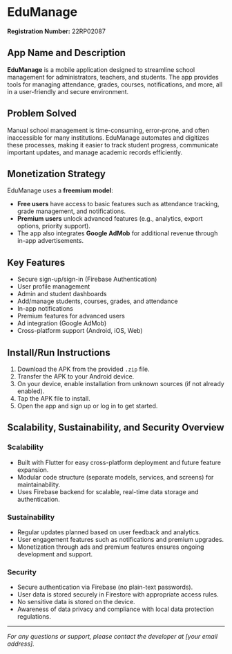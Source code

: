 # EduManage

**Registration Number:** 22RP02087

## App Name and Description
**EduManage** is a mobile application designed to streamline school management for administrators, teachers, and students. The app provides tools for managing attendance, grades, courses, notifications, and more, all in a user-friendly and secure environment.

## Problem Solved
Manual school management is time-consuming, error-prone, and often inaccessible for many institutions. EduManage automates and digitizes these processes, making it easier to track student progress, communicate important updates, and manage academic records efficiently.

## Monetization Strategy
EduManage uses a **freemium model**:
- **Free users** have access to basic features such as attendance tracking, grade management, and notifications.
- **Premium users** unlock advanced features (e.g., analytics, export options, priority support).
- The app also integrates **Google AdMob** for additional revenue through in-app advertisements.

## Key Features
- Secure sign-up/sign-in (Firebase Authentication)
- User profile management
- Admin and student dashboards
- Add/manage students, courses, grades, and attendance
- In-app notifications
- Premium features for advanced users
- Ad integration (Google AdMob)
- Cross-platform support (Android, iOS, Web)

## Install/Run Instructions
1. Download the APK from the provided `.zip` file.
2. Transfer the APK to your Android device.
3. On your device, enable installation from unknown sources (if not already enabled).
4. Tap the APK file to install.
5. Open the app and sign up or log in to get started.

## Scalability, Sustainability, and Security Overview

### Scalability
- Built with Flutter for easy cross-platform deployment and future feature expansion.
- Modular code structure (separate models, services, and screens) for maintainability.
- Uses Firebase backend for scalable, real-time data storage and authentication.

### Sustainability
- Regular updates planned based on user feedback and analytics.
- User engagement features such as notifications and premium upgrades.
- Monetization through ads and premium features ensures ongoing development and support.

### Security
- Secure authentication via Firebase (no plain-text passwords).
- User data is stored securely in Firestore with appropriate access rules.
- No sensitive data is stored on the device.
- Awareness of data privacy and compliance with local data protection regulations.

---

*For any questions or support, please contact the developer at [your email address].* 